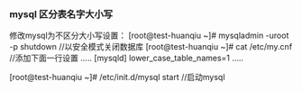 ### mysql 区分表名字大小写

修改mysql为不区分大小写设置：
[root@test-huanqiu ~]# mysqladmin -uroot -p shutdown               //以安全模式关闭数据库
[root@test-huanqiu ~]# cat /etc/my.cnf                                          //添加下面一行设置
.....
[mysqld]
lower_case_table_names=1
.....

[root@test-huanqiu ~]# /etc/init.d/mysql start                                 //启动mysql